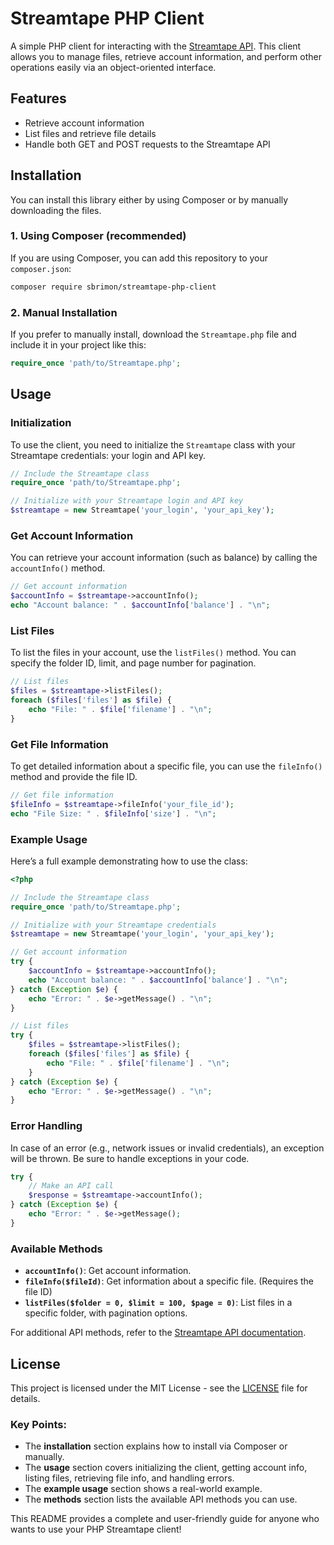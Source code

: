 # Streamtape PHP Client

A simple PHP client for interacting with the [Streamtape API](https://www.streamtape.com/). This client allows you to manage files, retrieve account information, and perform other operations easily via an object-oriented interface.

## Features

- Retrieve account information
- List files and retrieve file details
- Handle both GET and POST requests to the Streamtape API

## Installation

You can install this library either by using Composer or by manually downloading the files.

### 1. Using Composer (recommended)

If you are using Composer, you can add this repository to your `composer.json`:

```bash
composer require sbrimon/streamtape-php-client
```

### 2. Manual Installation

If you prefer to manually install, download the `Streamtape.php` file and include it in your project like this:

```php
require_once 'path/to/Streamtape.php';
```

## Usage

### Initialization

To use the client, you need to initialize the `Streamtape` class with your Streamtape credentials: your login and API key.

```php
// Include the Streamtape class
require_once 'path/to/Streamtape.php';

// Initialize with your Streamtape login and API key
$streamtape = new Streamtape('your_login', 'your_api_key');
```

### Get Account Information

You can retrieve your account information (such as balance) by calling the `accountInfo()` method.

```php
// Get account information
$accountInfo = $streamtape->accountInfo();
echo "Account balance: " . $accountInfo['balance'] . "\n";
```

### List Files

To list the files in your account, use the `listFiles()` method. You can specify the folder ID, limit, and page number for pagination.

```php
// List files
$files = $streamtape->listFiles();
foreach ($files['files'] as $file) {
    echo "File: " . $file['filename'] . "\n";
}
```

### Get File Information

To get detailed information about a specific file, you can use the `fileInfo()` method and provide the file ID.

```php
// Get file information
$fileInfo = $streamtape->fileInfo('your_file_id');
echo "File Size: " . $fileInfo['size'] . "\n";
```

### Example Usage

Here’s a full example demonstrating how to use the class:

```php
<?php

// Include the Streamtape class
require_once 'path/to/Streamtape.php';

// Initialize with your Streamtape credentials
$streamtape = new Streamtape('your_login', 'your_api_key');

// Get account information
try {
    $accountInfo = $streamtape->accountInfo();
    echo "Account balance: " . $accountInfo['balance'] . "\n";
} catch (Exception $e) {
    echo "Error: " . $e->getMessage() . "\n";
}

// List files
try {
    $files = $streamtape->listFiles();
    foreach ($files['files'] as $file) {
        echo "File: " . $file['filename'] . "\n";
    }
} catch (Exception $e) {
    echo "Error: " . $e->getMessage() . "\n";
}
```

### Error Handling

In case of an error (e.g., network issues or invalid credentials), an exception will be thrown. Be sure to handle exceptions in your code.

```php
try {
    // Make an API call
    $response = $streamtape->accountInfo();
} catch (Exception $e) {
    echo "Error: " . $e->getMessage();
}
```

### Available Methods

- **`accountInfo()`**: Get account information.
- **`fileInfo($fileId)`**: Get information about a specific file. (Requires the file ID)
- **`listFiles($folder = 0, $limit = 100, $page = 0)`**: List files in a specific folder, with pagination options.

For additional API methods, refer to the [Streamtape API documentation](https://www.streamtape.com/docs).

## License

This project is licensed under the MIT License - see the [LICENSE](LICENSE) file for details.

### Key Points:
- The **installation** section explains how to install via Composer or manually.
- The **usage** section covers initializing the client, getting account info, listing files, retrieving file info, and handling errors.
- The **example usage** section shows a real-world example.
- The **methods** section lists the available API methods you can use.

This README provides a complete and user-friendly guide for anyone who wants to use your PHP Streamtape client!

